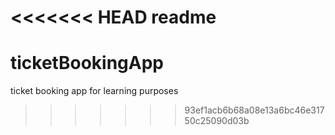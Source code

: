 <<<<<<< HEAD
readme
=======
# ticketBookingApp
ticket booking app for learning purposes
>>>>>>> 93ef1acb6b68a08e13a6bc46e31750c25090d03b
